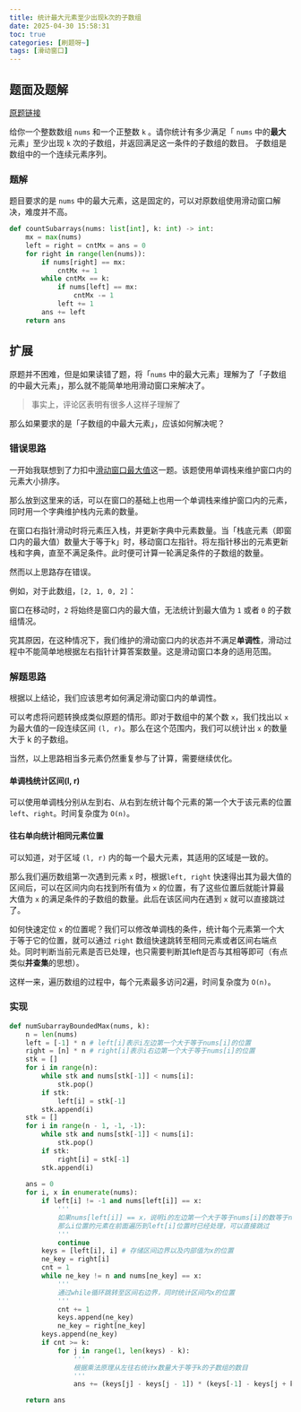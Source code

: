 ```yaml
---
title: 统计最大元素至少出现k次的子数组
date: 2025-04-30 15:58:31
toc: true
categories: [刷题呀~]
tags: [滑动窗口]
---
```


## 题面及题解

[原题链接](https://leetcode.cn/problems/count-subarrays-where-max-element-appears-at-least-k-times/description/)

给你一个整数数组 `nums` 和一个正整数 `k` 。请你统计有多少满足「 `nums` 中的**最大**元素」至少出现 `k` 次的子数组，并返回满足这一条件的子数组的数目。
子数组是数组中的一个连续元素序列。

### 题解

题目要求的是 `nums` 中的最大元素，这是固定的，可以对原数组使用滑动窗口解决，难度并不高。

```python
def countSubarrays(nums: list[int], k: int) -> int:
    mx = max(nums)
    left = right = cntMx = ans = 0
    for right in range(len(nums)):
        if nums[right] == mx:
            cntMx += 1
        while cntMx == k:
            if nums[left] == mx:
                cntMx -= 1
            left += 1
        ans += left
    return ans
```

## 扩展

原题并不困难，但是如果读错了题，将「`nums` 中的最大元素」理解为了「子数组的中最大元素」，那么就不能简单地用滑动窗口来解决了。

> 事实上，评论区表明有很多人这样子理解了

那么如果要求的是「子数组的中最大元素」，应该如何解决呢？

### 错误思路

一开始我联想到了力扣中[滑动窗口最大值](https://leetcode.cn/problems/sliding-window-maximum/description/)这一题。该题使用单调栈来维护窗口内的元素大小排序。

那么放到这里来的话，可以在窗口的基础上也用一个单调栈来维护窗口内的元素，同时用一个字典维护栈内元素的数量。

在窗口右指针滑动时将元素压入栈，并更新字典中元素数量。当「栈底元素（即窗口内的最大值）数量大于等于k」时，移动窗口左指针。将左指针移出的元素更新栈和字典，直至不满足条件。此时便可计算一轮满足条件的子数组的数量。

然而以上思路存在错误。

例如，对于此数组，`[2, 1, 0, 2]`：

窗口在移动时，`2` 将始终是窗口内的最大值，无法统计到最大值为 `1` 或者 `0` 的子数组情况。

究其原因，在这种情况下，我们维护的滑动窗口内的状态并不满足**单调性**，滑动过程中不能简单地根据左右指针计算答案数量。这是滑动窗口本身的适用范围。

### 解题思路

根据以上结论，我们应该思考如何满足滑动窗口内的单调性。

可以考虑将问题转换成类似原题的情形。即对于数组中的某个数 `x`，我们找出以 `x` 为最大值的一段连续区间 `(l, r)`。那么在这个范围内，我们可以统计出 `x` 的数量大于 k 的子数组。

当然，以上思路相当多元素仍然重复参与了计算，需要继续优化。

#### 单调栈统计区间(l, r)

可以使用单调栈分别从左到右、从右到左统计每个元素的第一个大于该元素的位置 `left`、`right`。时间复杂度为 `O(n)`。

#### 往右单向统计相同元素位置

可以知道，对于区域 `(l, r)` 内的每一个最大元素，其适用的区域是一致的。

那么我们遍历数组第一次遇到元素 `x` 时，根据`left, right` 快速得出其为最大值的区间后，可以在区间内向右找到所有值为 `x` 的位置，有了这些位置后就能计算最大值为 `x` 的满足条件的子数组的数量。此后在该区间内在遇到 `x` 就可以直接跳过了。

如何快速定位 `x` 的位置呢？我们可以修改单调栈的条件，统计每个元素第一个大于等于它的位置，就可以通过 `right` 数组快速跳转至相同元素或者区间右端点处。同时判断当前元素是否已处理，也只需要判断其left是否与其相等即可（有点类似**并查集**的思想）。

这样一来，遍历数组的过程中，每个元素最多访问2遍，时间复杂度为 `O(n)`。

### 实现

```python
def numSubarrayBoundedMax(nums, k):
    n = len(nums)
    left = [-1] * n # left[i]表示i左边第一个大于等于nums[i]的位置
    right = [n] * n # right[i]表示i右边第一个大于等于nums[i]的位置
    stk = []
    for i in range(n):
        while stk and nums[stk[-1]] < nums[i]:
            stk.pop()
        if stk:
            left[i] = stk[-1]
        stk.append(i)
    stk = []
    for i in range(n - 1, -1, -1):
        while stk and nums[stk[-1]] < nums[i]:
            stk.pop()
        if stk:
            right[i] = stk[-1]
        stk.append(i)
    
    ans = 0
    for i, x in enumerate(nums):
        if left[i] != -1 and nums[left[i]] == x:
            '''
            如果nums[left[i]] == x，说明i的左边第一个大于等于nums[i]的数等于nums[i]
            那么i位置的元素在前面遍历到left[i]位置时已经处理，可以直接跳过
            '''
            continue
        keys = [left[i], i] # 存储区间边界以及内部值为x的位置
        ne_key = right[i]
        cnt = 1
        while ne_key != n and nums[ne_key] == x:
            '''
            通过while循环跳转至区间右边界，同时统计区间内x的位置
            '''
            cnt += 1
            keys.append(ne_key)
            ne_key = right[ne_key]
        keys.append(ne_key)
        if cnt >= k:
            for j in range(1, len(keys) - k):
                '''
                根据乘法原理从左往右统计x数量大于等于k的子数组的数目
                '''
                ans += (keys[j] - keys[j - 1]) * (keys[-1] - keys[j + k - 1])

    return ans
```